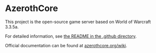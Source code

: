 # AzerothCore

This project is the open-source game server based on World of Warcraft 3.3.5a.

For detailed information, see [the README in the .github directory](.github/README.md).

Official documentation can be found at [azerothcore.org/wiki](https://www.azerothcore.org/wiki).
